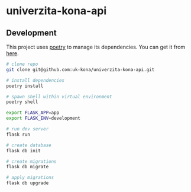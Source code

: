 # univerzita-kona-api

## Development

This project uses [poetry](https://python-poetry.org/) to manage its dependencies.
You can get it from [here](https://github.com/python-poetry/poetry#installation).

```sh
# clone repo
git clone git@github.com:uk-kona/univerzita-kona-api.git

# install dependencies
poetry install

# spawn shell within virtual environment
poetry shell

export FLASK_APP=app
export FLASK_ENV=development

# run dev server
flask run

# create database
flask db init

# create migrations
flask db migrate

# apply migrations
flask db upgrade
```
